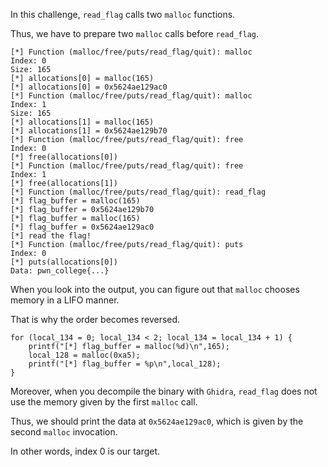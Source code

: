In this challenge, `read_flag` calls two `malloc` functions.

Thus, we have to prepare two `malloc` calls before `read_flag`.

```
[*] Function (malloc/free/puts/read_flag/quit): malloc
Index: 0
Size: 165
[*] allocations[0] = malloc(165)
[*] allocations[0] = 0x5624ae129ac0
[*] Function (malloc/free/puts/read_flag/quit): malloc
Index: 1
Size: 165
[*] allocations[1] = malloc(165)
[*] allocations[1] = 0x5624ae129b70
[*] Function (malloc/free/puts/read_flag/quit): free
Index: 0
[*] free(allocations[0])
[*] Function (malloc/free/puts/read_flag/quit): free
Index: 1
[*] free(allocations[1])
[*] Function (malloc/free/puts/read_flag/quit): read_flag
[*] flag_buffer = malloc(165)
[*] flag_buffer = 0x5624ae129b70
[*] flag_buffer = malloc(165)
[*] flag_buffer = 0x5624ae129ac0
[*] read the flag!
[*] Function (malloc/free/puts/read_flag/quit): puts
Index: 0
[*] puts(allocations[0])
Data: pwn_college{...}
```

When you look into the output, you can figure out that `malloc` chooses memory in a LIFO manner.

That is why the order becomes reversed.

```
for (local_134 = 0; local_134 < 2; local_134 = local_134 + 1) {
    printf("[*] flag_buffer = malloc(%d)\n",165);
    local_128 = malloc(0xa5);
    printf("[*] flag_buffer = %p\n",local_128);
}
```
Moreover, when you decompile the binary with `Ghidra`, `read_flag` does not use the memory given by the first `malloc` call.

Thus, we should print the data at `0x5624ae129ac0`, which is given by the second `malloc` invocation.

In other words, index 0 is our target.
